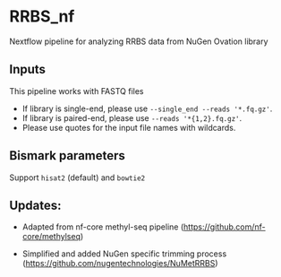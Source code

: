 # RRBS_nf
Nextflow pipeline for analyzing RRBS data from NuGen Ovation library

## Inputs
This pipeline works with FASTQ files
* If library is single-end, please use `--single_end --reads '*.fq.gz'`.
* If library is paired-end, please use `--reads '*{1,2}.fq.gz'`.
* Please use quotes for the input file names with wildcards.


## Bismark parameters
Support `hisat2` (default) and `bowtie2`


## Updates:
* Adapted from nf-core methyl-seq pipeline (https://github.com/nf-core/methylseq)

* Simplified and added NuGen specific trimming process (https://github.com/nugentechnologies/NuMetRRBS)

